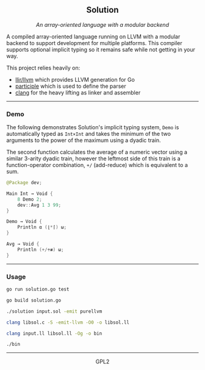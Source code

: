 <!-- @format -->

<h2 align="center"> Solution</h2>
<p align="center">
<i>An array-oriented language with a modular backend</i>
</p>

A compiled array-oriented language running on LLVM with a modular backend to support development for multiple platforms. This compiler supports optional implicit typing so it remains safe while not getting in your way.

This project relies heavily on:

- [llir/llvm](https://github.com/llir/llvm) which provides LLVM generation for Go
- [participle](https://github.com/alecthomas/participle) which is used to define the parser
- [clang](https://clang.llvm.org) for the heavy lifting as linker and assembler

---

### Demo

The following demonstrates Solution's implicit typing system, `Demo` is automatically typed as `Int×Int` and takes the minimum of the two arguments to the power of the maximum using a dyadic train.

The second function calculates the average of a numeric vector using a similar 3-arity dyadic train, however the leftmost side of this train is a function-operator combination, `+/` (add-reduce) which is equivalent to a sum.

```swift
@Package dev;

Main Int → Void {
	8 Demo 2;
	dev::Avg 1 3 99;
}

Demo → Void {
	Println α (⌊*⌈) ω;
}

Avg → Void {
	Println (+/÷≢) ω;
}

```

---

### Usage

```sh
go run solution.go test

go build solution.go

./solution input.sol -emit purellvm

clang libsol.c -S -emit-llvm -O0 -o libsol.ll

clang input.ll libsol.ll -Og -o bin

./bin
```

---

<p align="center">GPL2 </p>
